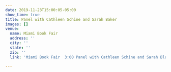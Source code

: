 ```yaml
---
date: 2019-11-23T15:00:05-05:00
show_time: true
title: Panel with Cathleen Schine and Sarah Baker
images: []
venue:
  name: Miami Book Fair
  address: ''
  city: ''
  state: ''
  zip: ''
  link: 'Miami Book Fair  3:00 Panel with Cathleen Schine and Sarah Blake https://www.miamibookfair.com  '

---
```

